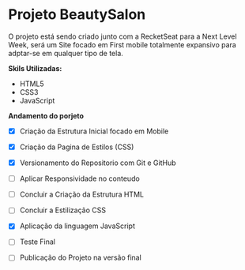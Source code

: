# Projeto BeautySalon

O projeto está sendo criado junto com a RecketSeat para a Next Level Week, será um Site focado em First mobile totalmente expansivo para adptar-se em qualquer tipo de tela.

**Skils Utilizadas:**

* HTML5
* CSS3
* JavaScript

**Andamento do porjeto**

- [x] Criação da Estrutura Inicial focado em Mobile
- [x] Criação da Pagina de Estilos (CSS)
- [x] Versionamento do Repositorio com Git e GitHub
- [ ] Aplicar Responsividade no conteudo
- [ ] Concluir a Criação da Estrutura HTML
- [ ] Concluir a Estilização CSS
- [x] Aplicação da linguagem JavaScript
- [ ] Teste Final 
- [ ] Publicação do Projeto na versão final

